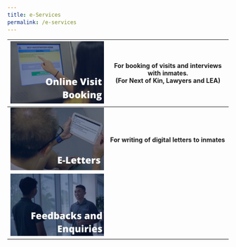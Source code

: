 ```yaml
---
title: e-Services
permalink: /e-services
---
```

|[ ![Alt text for image on Isomer site](/images/image-library/ovb.png)](https://www.ipris.sps.gov.sg/)  | For booking of visits and interviews with inmates. <BR>(For Next of Kin, Lawyers and LEA) |
| -------- | -------- | 
| [![Alt text for image on Isomer site](/images/image-library/eletters.png)](https://eservice.sps.gov.sg/eletters)  |**For writing of digital letters to inmates**|     
|[![Alt text for image on Isomer site](/images/image-library/feedbacks.jpg)](https://pris-test-staging.netlify.app/feedback) ||
